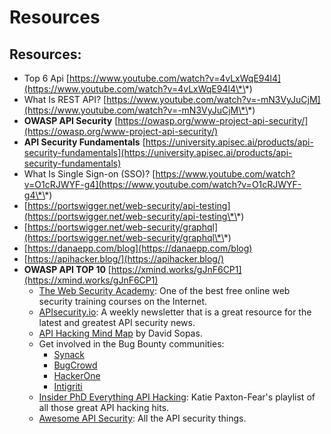 # Resources

## Resources:

* Top 6 Api [https://www.youtube.com/watch?v=4vLxWqE94l4](https://www.youtube.com/watch?v=4vLxWqE94l4\*\*)
* What Is REST API? [https://www.youtube.com/watch?v=-mN3VyJuCjM](https://www.youtube.com/watch?v=-mN3VyJuCjM\*\*)
* **OWASP API Security** [https://owasp.org/www-project-api-security/](https://owasp.org/www-project-api-security/)
* **API Security Fundamentals** [https://university.apisec.ai/products/api-security-fundamentals](https://university.apisec.ai/products/api-security-fundamentals)
* What Is Single Sign-on (SSO)? [https://www.youtube.com/watch?v=O1cRJWYF-g4](https://www.youtube.com/watch?v=O1cRJWYF-g4\*\*)
* [https://portswigger.net/web-security/api-testing](https://portswigger.net/web-security/api-testing\*\*)
* [https://portswigger.net/web-security/graphql](https://portswigger.net/web-security/graphql\*\*)
* [https://danaepp.com/blog](https://danaepp.com/blog)
* [https://apihacker.blog/](https://apihacker.blog/)
* **OWASP API TOP 10** [https://xmind.works/gJnF6CP1](https://xmind.works/gJnF6CP1)
  * [The Web Security Academy](https://portswigger.net/web-security): One of the best free online web security training courses on the Internet.
  * [APIsecurity.io](https://apisecurity.io/): A weekly newsletter that is a great resource for the latest and greatest API security news.&#x20;
  * [API Hacking Mind Map](https://dsopas.github.io/MindAPI/) by David Sopas.
  * Get involved in the Bug Bounty communities:
    * [Synack](https://www.synack.com/)
    * [BugCrowd](https://www.bugcrowd.com/bug-bounty-list/)
    * [HackerOne](https://www.hackerone.com/)
    * [Intigriti](https://www.intigriti.com/)
  * [Insider PhD Everything API Hacking](https://www.youtube.com/playlist?list=PLbyncTkpno5HqX1h2MnV6Qt4wvTb8Mpol): Katie Paxton-Fear's playlist of all those great API hacking hits.
  * [Awesome API Security](https://github.com/arainho/awesome-api-security): All the API security things.
